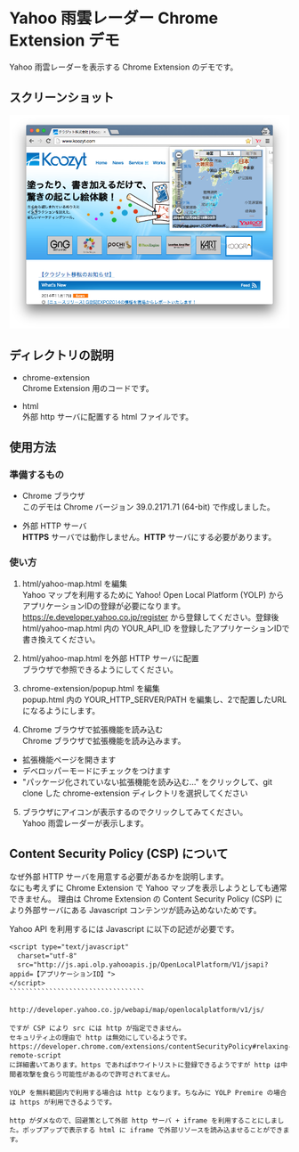 # Yahoo 雨雲レーダー Chrome Extension デモ


Yahoo 雨雲レーダーを表示する Chrome Extension のデモです。


スクリーンショット
------------------

![](https://github.com/ikesato/chrome-extension-yahoo-map-demo/raw/master/screenshot.png)



ディレクトリの説明
------------------

- chrome-extension  
 Chrome Extension 用のコードです。

- html  
 外部 http サーバに配置する html ファイルです。


使用方法
--------

### 準備するもの

- Chrome ブラウザ  
 このデモは Chrome バージョン 39.0.2171.71 (64-bit) で作成しました。

- 外部 HTTP サーバ  
 **HTTPS** サーバでは動作しません。**HTTP** サーバにする必要があります。


### 使い方

1. html/yahoo-map.html を編集  
 Yahoo マップを利用するために Yahoo! Open Local Platform (YOLP) からアプリケーションIDの登録が必要になります。
 https://e.developer.yahoo.co.jp/register から登録してください。登録後 html/yahoo-map.html 内の YOUR_API_ID を登録したアプリケーションIDで書き換えてください。

2. html/yahoo-map.html を外部 HTTP サーバに配置  
 ブラウザで参照できるようにしてください。  

3. chrome-extension/popup.html を編集  
 popup.html 内の YOUR_HTTP_SERVER/PATH を編集し、2で配置したURLになるようにします。

4. Chrome ブラウザで拡張機能を読み込む  
 Chrome ブラウザで拡張機能を読み込みます。

 - 拡張機能ページを開きます
 - デベロッパーモードにチェックをつけます
 - "パッケージ化されていない拡張機能を読み込む..." をクリックして、git clone した chrome-extension ディレクトリを選択してください

5. ブラウザにアイコンが表示するのでクリックしてみてください。  
 Yahoo 雨雲レーダーが表示します。




Content Security Policy (CSP) について
--------------------------------------

なぜ外部 HTTP サーバを用意する必要があるかを説明します。  
なにも考えずに Chrome Extension で Yahoo マップを表示しようとしても通常できません。
理由は Chrome Extension の Content Security Policy (CSP)  により外部サーバにある Javascript コンテンツが読み込めないためです。

Yahoo API を利用するには Javascript に以下の記述が必要です。

```````````````````````````````````
<script type="text/javascript"
  charset="utf-8"
  src="http://js.api.olp.yahooapis.jp/OpenLocalPlatform/V1/jsapi?appid=【アプリケーションID】">
</script>
``````````````````````````````````

http://developer.yahoo.co.jp/webapi/map/openlocalplatform/v1/js/

ですが CSP により src には http が指定できません。  
セキュリティ上の理由で http は無効にしているようです。  
https://developer.chrome.com/extensions/contentSecurityPolicy#relaxing-remote-script  
に詳細書いてあります。https であればホワイトリストに登録できるようですが http は中間者攻撃を食らう可能性があるので許可されてません。

YOLP を無料範囲内で利用する場合は http となります。ちなみに YOLP Premire の場合は https が利用できるようです。  

http がダメなので、回避策として外部 http サーバ + iframe を利用することにしました。ポップアップで表示する html に iframe で外部リソースを読み込ませることができます。

